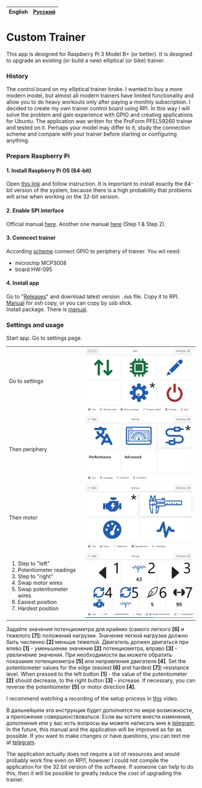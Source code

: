 | English | [Русский](README.ru.md) |
| ------- | ----------------------- |

# Custom Trainer

This app is designed for Raspberry Pi 3 Model B+ (or better). It is designed to upgrade an existing (or build a new) elliptical (or bike) trainer.

### History

The control board on my elliptical trainer broke. I wanted to buy a more modern model, but almost all modern trainers have limited functionality and allow you to do heavy workouts only after paying a monthly subscription. I decided to create my own trainer control board using RPI. In this way I will solve the problem and gain experience with GPIO and creating applications for Ubuntu.
The application was written for the ProForm PFEL59260 trainer and tested on it. Perhaps your model may differ to it, study the connection scheme and compare with your trainer before starting or configuring anything.

### Prepare Raspberry Pi

#### 1. Install Raspberry Pi OS (64-bit)

Open [this link](https://www.raspberrypi.com/software/operating-systems/#raspberry-pi-os-64-bit "Raspberry Pi OS (64-bit)") and follow instruction. It is important to install exactly the 64-bit version of the system, because there is a high probability that problems will arise when working on the 32-bit version.

#### 2. Enable SPI interface

Official manual [here](https://www.raspberrypi.com/documentation/computers/raspberry-pi.html#driver). Another one manual [here](https://www.raspberrypi-spy.co.uk/2014/08/enabling-the-spi-interface-on-the-raspberry-pi/) (Step 1 & Step 2).

#### 3. Conncect trainer

According [scheme](other/scheme.png) connect GPIO to periphery of trainer. You wil need:

- microchip MCP3008
- board HW-095

#### 4. Install app

Go to "[Releases](https://github.com/modox94/Custom-Trainer/releases)" and download latest version `.deb` file. Copy it to RPI. [Manual](https://www.freecodecamp.org/news/scp-linux-command-example-how-to-ssh-file-transfer-from-remote-to-local/) for ssh copy, or you can copy by usb stick.  
Install package. There is [manual](https://help.ubuntu.com/kubuntu/desktopguide/C/manual-install.html).

### Settings and usage

Start app. 
Go to settings page.

<table>
  <tr>
    <td width="40%"> Go to settings </td>
    <td width="60%">
      <a href="other/documentation/Main.png" target="_blank">
        <img src="other/documentation/Main.png" />
      </a>
    </td>
  </tr>
  <tr>
    <td width="40%"> Then periphery </td>
    <td width="60%">
      <a href="other/documentation/Main-Settings.png" target="_blank">
        <img src="other/documentation/Main-Settings.png" />
      </a>
    </td>
  </tr>
  <tr>
    <td width="40%"> Then motor </td>
    <td width="60%">
      <a href="other/documentation/Main-Settings-Peripheral.png" target="_blank">
        <img src="other/documentation/Main-Settings-Peripheral.png" />
      </a>
    </td>
  </tr>
  <tr>
    <td width="40%">
      <ol>
        <li>Step to "left"</li>
        <li>Potentiometer readings</li>
        <li>Step to "right"</li>
        <li>Swap motor wires</li>
        <li>Swap potentiometer wires</li>
        <li>Easiest position</li>
        <li>Hardest position</li>
      </ol>
    </td>
    <td width="60%">
      <a href="other/documentation/Main-Settings-Peripheral-Motor.png" target="_blank">
        <img src="other/documentation/Main-Settings-Peripheral-Motor.png" />
      </a>
    </td>
  </tr>
</table>

Задайте значения потенциометра для крайних (самого легкого **[6]** и тяжелого **[7]**) положений нагрузки. Значение легкой нагрузки должно быть численно **[2]** меньше тяжелой. Двигатель должен двигаться при влево **[1]** - уменьшение значения **[2]** потенциометра, вправо **[3]** - увеличение значения. При необходимости вы можете обратить показания потенциометра **[5]** или направления двигателя **[4]**.
Set the potentiometer values for the edge (easiest **[6]** and hardest **[7]**) resistance level. When pressed to the left button **[1]** - the value of the potentiometer **[2]** should decrease, to the right button **[3]** - increase. If necessary, you can reverse the potentiometer **[5]** or motor direction **[4]**.

I recommend watching a recording of the setup process in [this](https://www.youtube.com/watch?v=wF2pY8McmVg) video.

В дальнейшем эта инструкция будет дополнятся по мере возможности, а приложение совершенствоваться. Если вы хотите внести изменения, дополнения или у вас есть вопросы вы можете написать мне в [telegram](https://t.me/crazynike94).
In the future, this manual and the application will be improved as far as possible. If you want to make changes or have questions, you can text me at [telegram](https://t.me/crazynike94).

The application actually does not require a lot of resources and would probably work fine even on RPI1, however I could not compile the application for the 32 bit version of the software. If someone can help to do this, then it will be possible to greatly reduce the cost of upgrading the trainer.

